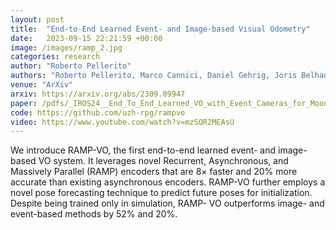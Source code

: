 ```yaml
---
layout: post
title:  "End-to-End Learned Event- and Image-based Visual Odometry"
date:   2023-09-15 22:21:59 +00:00
image: /images/ramp_2.jpg
categories: research
author: "Roberto Pellerito"
authors: "Roberto Pellerito, Marco Cannici, Daniel Gehrig, Joris Belhadj, Olivier Dubois-Matra, Massimo Casasco, Davide Scaramuzza"
venue: "ArXiv"
arxiv: https://arxiv.org/abs/2309.09947
paper: /pdfs/_IROS24__End_To_End_Learned_VO_with_Event_Cameras_for_Moon_Landing.pdf
code: https://github.com/uzh-rpg/rampvo
video: https://www.youtube.com/watch?v=mzSQR2MEAsU
---
```


We introduce RAMP-VO, the first end-to-end learned event- and image-based VO system. It leverages novel Recurrent, Asynchronous, and Massively Parallel (RAMP) encoders that are 8× faster and 20% more accurate than existing asynchronous encoders. RAMP-VO further employs a novel pose forecasting technique to predict future poses for initialization. Despite being trained only in simulation, RAMP- VO outperforms image- and event-based methods by 52% and 20%.